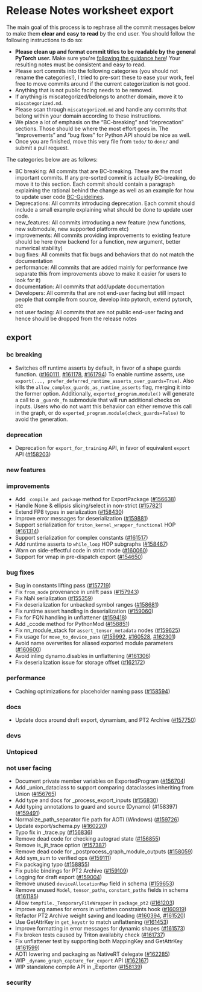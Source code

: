 
# Release Notes worksheet export

The main goal of this process is to rephrase all the commit messages below to make them **clear and easy to read** by the end user. You should follow the following instructions to do so:

* **Please clean up and format commit titles to be readable by the general PyTorch user.** Make sure you're [following the guidance here](https://docs.google.com/document/d/14OmgGBr1w6gl1VO47GGGdwrIaUNr92DFhQbY_NEk8mQ/edit)! Your resulting notes must be consistent and easy to read.
* Please sort commits into the following categories (you should not rename the categories!), I tried to pre-sort these to ease your work, feel free to move commits around if the current categorization is not good.
* Anything that is not public facing needs to be removed.
* If anything is miscategorized/belongs to another domain, move it to `miscategorized.md`.
* Please scan through `miscategorized.md` and handle any commits that belong within your domain according to these instructions.
* We place a lot of emphasis on the “BC-breaking” and “deprecation” sections. Those should be where the most effort goes in. The “improvements” and “bug fixes” for Python API should be nice as well.
* Once you are finished, move this very file from `todo/` to `done/` and submit a pull request.

The categories below are as follows:

* BC breaking: All commits that are BC-breaking. These are the most important commits. If any pre-sorted commit is actually BC-breaking, do move it to this section. Each commit should contain a paragraph explaining the rational behind the change as well as an example for how to update user code [BC-Guidelines](https://docs.google.com/document/d/14OmgGBr1w6gl1VO47GGGdwrIaUNr92DFhQbY_NEk8mQ/edit#heading=h.a9htwgvvec1m).
* Deprecations: All commits introducing deprecation. Each commit should include a small example explaining what should be done to update user code.
* new_features: All commits introducing a new feature (new functions, new submodule, new supported platform etc)
* improvements: All commits providing improvements to existing feature should be here (new backend for a function, new argument, better numerical stability)
* bug fixes: All commits that fix bugs and behaviors that do not match the documentation
* performance: All commits that are added mainly for performance (we separate this from improvements above to make it easier for users to look for it)
* documentation: All commits that add/update documentation
* Developers: All commits that are not end-user facing but still impact people that compile from source, develop into pytorch, extend pytorch, etc
* not user facing: All commits that are not public end-user facing and hence should be dropped from the release notes

## export
### bc breaking
- Switches off runtime asserts by default, in favor of a shape guards function. ([#160111](https://github.com/pytorch/pytorch/pull/160111), [#161178](https://github.com/pytorch/pytorch/pull/161178), [#161794](https://github.com/pytorch/pytorch/pull/161794))
To enable runtime asserts, use `export(..., prefer_deferred_runtime_asserts_over_guards=True)`. Also kills the `allow_complex_guards_as_runtime_asserts` flag, merging it into the former option.
Additionally, `exported_program.module()` will generate a call to a `_guards_fn` submodule that will run additional checks on inputs. Users who do not want this behavior can either remove this call in the graph, or do `exported_program.module(check_guards=False)` to avoid the generation.

### deprecation
- Deprecation for `export_for_training` API, in favor of equivalent `export` API ([#158203](https://github.com/pytorch/pytorch/pull/158203))
### new features
### improvements
- Add `_compile_and_package` method for ExportPackage ([#156638](https://github.com/pytorch/pytorch/pull/156638))
- Handle None & ellipsis slicing/select in non-strict ([#157821](https://github.com/pytorch/pytorch/pull/157821))
- Extend FP8 types in serialization ([#158430](https://github.com/pytorch/pytorch/pull/158430))
- Improve error messages for deserialization ([#159881](https://github.com/pytorch/pytorch/pull/159881))
- Support serialization for `triton_kernel_wrapper_functional` HOP ([#161314](https://github.com/pytorch/pytorch/pull/161314))
- Support serialization for complex constants ([#161517](https://github.com/pytorch/pytorch/pull/161517))
- Add runtime asserts to `while_loop` HOP subgraphs ([#158467](https://github.com/pytorch/pytorch/pull/158467))
- Warn on side-effectful code in strict mode ([#160060](https://github.com/pytorch/pytorch/pull/160060))
- Support for vmap in pre-dispatch export ([#154650](https://github.com/pytorch/pytorch/pull/154650))
### bug fixes
- Bug in constants lifting pass ([#157719](https://github.com/pytorch/pytorch/pull/157719))
- Fix `from_node` provenance in unlift pass ([#157943](https://github.com/pytorch/pytorch/pull/157943))
- Fix NaN serialization ([#155359](https://github.com/pytorch/pytorch/pull/155359))
- Fix deserialization for unbacked symbol ranges ([#158681](https://github.com/pytorch/pytorch/pull/158681))
- Fix runtime assert handling in deserialization ([#159060](https://github.com/pytorch/pytorch/pull/159060))
- Fix for FQN handling in unflattener ([#159418](https://github.com/pytorch/pytorch/pull/159418))
- Add _ccode method for PythonMod ([#158851](https://github.com/pytorch/pytorch/pull/158851))
- Fix nn_module_stack for `assert_tensor_metadata` nodes ([#159625](https://github.com/pytorch/pytorch/pull/159625))
- Fix usage for `move_to_device_pass` ([#159992](https://github.com/pytorch/pytorch/pull/159992), [#160528](https://github.com/pytorch/pytorch/pull/160528), [#162301](https://github.com/pytorch/pytorch/pull/162301))
- Avoid name overwrites for aliased exported module parameters ([#160600](https://github.com/pytorch/pytorch/pull/160600))
- Avoid inling dynamo.disables in unflattening ([#161306](https://github.com/pytorch/pytorch/pull/161306))
- Fix deserialization issue for storage offset ([#162172](https://github.com/pytorch/pytorch/pull/162172))
### performance
- Caching optimizations for placeholder naming pass ([#158594](https://github.com/pytorch/pytorch/pull/158594))
### docs
- Update docs around draft export, dynamism, and PT2 Archive ([#157750](https://github.com/pytorch/pytorch/pull/157750))
### devs
### Untopiced
### not user facing
- Document private member variables on ExportedProgram ([#156704](https://github.com/pytorch/pytorch/pull/156704))
- Add _union_dataclass to support comparing dataclasses inheriting from Union ([#156765](https://github.com/pytorch/pytorch/pull/156765))
- Add type and docs for _process_export_inputs ([#156830](https://github.com/pytorch/pytorch/pull/156830))
- Add typing annotations to guard and source (Dynamo) (#158397) ([#159491](https://github.com/pytorch/pytorch/pull/159491))
- Normalize_path_separator file path for AOTI (Windows) ([#159726](https://github.com/pytorch/pytorch/pull/159726))
- Update export/schema.py ([#160220](https://github.com/pytorch/pytorch/pull/160220))
- Typo fix in _trace.py ([#156836](https://github.com/pytorch/pytorch/pull/156836))
- Remove dead code for checking autograd state ([#156855](https://github.com/pytorch/pytorch/pull/156855))
- Remove is_jit_trace option ([#157387](https://github.com/pytorch/pytorch/pull/157387))
- Remove dead code for _postprocess_graph_module_outputs ([#158059](https://github.com/pytorch/pytorch/pull/158059))
- Add sym_sum to verified ops ([#159111](https://github.com/pytorch/pytorch/pull/159111))
- Fix packaging typo ([#158855](https://github.com/pytorch/pytorch/pull/158855))
- Fix public bindings for PT2 Archive ([#159109](https://github.com/pytorch/pytorch/pull/159109))
- Logging for draft export ([#159004](https://github.com/pytorch/pytorch/pull/159004))
- Remove unused `deviceAllocationMap` field in schema ([#159653](https://github.com/pytorch/pytorch/pull/159653))
- Remove unused `Model`, `tensor_paths`, `constant_paths` fields in schema ([#161185](https://github.com/pytorch/pytorch/pull/161185))
- Allow `tempfile._TemporaryFileWrapper` in `package_pt2` ([#161203](https://github.com/pytorch/pytorch/pull/161203))
- Improve arg names for errors in unflatten constraints hook ([#160919](https://github.com/pytorch/pytorch/pull/160919))
- Refactor PT2 Archive weight saving and loading ([#160394](https://github.com/pytorch/pytorch/pull/160394), [#161520](https://github.com/pytorch/pytorch/pull/161520))
- Use GetAttrKey in `get_keystr` to match unflattening ([#161453](https://github.com/pytorch/pytorch/pull/161453))
- Improve formatting in error messages for dynamic shapes ([#161573](https://github.com/pytorch/pytorch/pull/161573))
- Fix broken tests caused by Triton availabity check ([#161737](https://github.com/pytorch/pytorch/pull/161737))
- Fix unflattener test by supporting both MappingKey and GetAttrKey ([#161599](https://github.com/pytorch/pytorch/pull/161599))
- AOTI lowering and packaging as NativeRT delegate ([#162285](https://github.com/pytorch/pytorch/pull/162285))
- WIP `_dynamo_graph_capture_for_export` API ([#162167](https://github.com/pytorch/pytorch/pull/162167))
- WIP standalone compile API in _Exporter ([#158139](https://github.com/pytorch/pytorch/pull/158139))
### security
